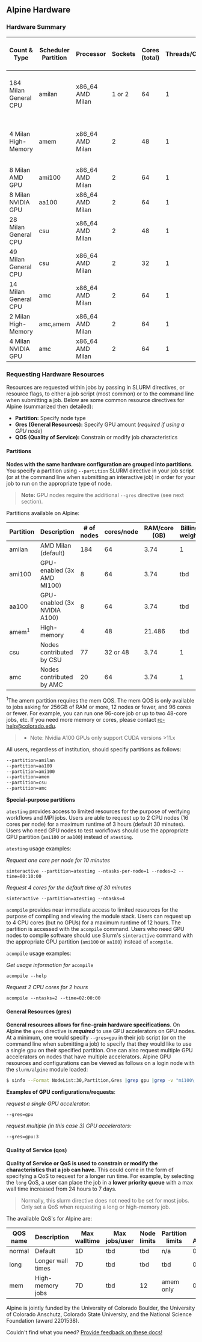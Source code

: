 ## Alpine Hardware

### Hardware Summary

| Count & Type          | Scheduler Partition | Processor | Sockets | Cores (total) | Threads/Core | RAM/Core (GB) | L3 Cache (MB) | GPU type | GPU count | Local Disk Capacity & Type | Fabric | OS |
| --------------------- | ------------------- | --------- | ------- | ------------- | ------------ | ------------- | ------------- | -------- | --------- | -------------------------- | ------ | -- |
| 184 Milan General CPU | amilan   | x86_64 AMD Milan | 1 or 2 | 64 | 1 |  3.2 |  239 | 32 | N/A         | 0 | 416G SSD | HDR-100 InfiniBand (200Gb inter-node fabric) | RHEL 8.4|
| 4 Milan High-Memory   | amem     | x86_64 AMD Milan | 2      | 48 | 1 | 21.5 |      |    | N/A         | 0 | 416G SSD | HDR-100 InfiniBand (200Gb inter-node fabric) | RHEL 8.4 |
| 8 Milan AMD GPU       | ami100   | x86_64 AMD Milan | 2      | 64 | 1 |  3.2 |  239 | 32 | AMD MI100   | 3 | 416G SSD | 2x25 Gb Ethernet +RoCE | RHEL 8.4 |
| 8 Milan NVIDIA GPU    | aa100    | x86_64 AMD Milan | 2      | 64 | 1 |  3.2 |  239 | 32 | NVIDIA A100 | 3 | 416G SSD | 2x25 Gb Ethernet +RoCE | RHEL 8.4 |
| 28 Milan General CPU  | csu      | x86_64 AMD Milan | 2      | 48 | 1 |  3.2 |  239 | 32 | N/A         | 3 | 416G SSD | 2x25 Gb Ethernet +RoCE | RHEL 8.4 |
| 49 Milan General CPU  | csu      | x86_64 AMD Milan | 2      | 32 | 1 |  3.2 |  239 | 32 | N/A         | 3 | 416G SSD | 2x25 Gb Ethernet +RoCE | RHEL 8.4 |
| 14 Milan General CPU  | amc      | x86_64 AMD Milan | 2      | 64 | 1 |  3.2 |  239 | 32 | NVIDIA A100 | 3 | 416G SSD | 2x25 Gb Ethernet +RoCE | RHEL 8.4 |
| 2 Milan High-Memory   | amc,amem | x86_64 AMD Milan | 2      | 64 | 1 | 21.5 |  239 | 32 | N/A         | 3 | 416G SSD | 2x25 Gb Ethernet +RoCE | RHEL 8.4 |
| 4 Milan NVIDIA GPU    | amc      | x86_64 AMD Milan | 2      | 64 | 1 |  3.2 |  239 | 32 | N/A         | 3 | 416G SSD | 2x25 Gb Ethernet +RoCE | RHEL 8.4 |

### Requesting Hardware Resources
Resources are requested within jobs by passing in SLURM directives, or resource flags, to either a job script (most common) or to the command line when submitting a job. Below are some common resource directives for Alpine (summarized then detailed):
* **Partition:** Specify node type
* **Gres (General Resources):** Specify GPU amount (*required if using a GPU node*)
* **QOS (Quality of Service):** Constrain or modify job characteristics


#### Partitions

**Nodes with the same hardware configuration are grouped into partitions**. You specify a partition using `--partition` SLURM directive in your job script (or at the command line when submitting an interactive job) in order for your job to run on the appropriate type of node. 

> **Note:** GPU nodes require the additional `--gres` directive (see next section).

Partitions available on Alpine:


| Partition | Description                  | # of nodes | cores/node | RAM/core (GB) | Billing weight | Default/Max Walltime     |
| --------- | ---------------------------- | ---------- | ---------- | ------------- | -------------- | ------------------------ |
| amilan    | AMD Milan (default)          | 184        | 64         |   3.74        | 1              | 24H, 24H                 |
| ami100    | GPU-enabled (3x AMD MI100)   | 8          | 64         |   3.74        | tbd            | 24H, 24H                 |
| aa100     | GPU-enabled (3x NVIDIA A100) | 8          | 64         |   3.74        | tbd            | 24H, 24H                 |
| amem<sup>1</sup> | High-memory           | 4          | 48         | 21.486        | tbd            |  4H,  7D                 |
| csu       | Nodes contributed by CSU     | 77         | 32 or 48   |   3.74        | 1              | 24H, 24H                 |
| amc       | Nodes contributed by AMC     | 20         | 64         |   3.74        | 1              | 24H, 24H                 |

<sup>1</sup>The amem partition requires the mem QOS. The mem QOS is only available to jobs asking for 256GB of RAM or more, 12 nodes or fewer, and 96 cores or fewer. For example, you can run one 96-core job or up to two 48-core jobs, etc. If you need more memory or cores, please contact rc-help@colorado.edu.

> * Note: Nvidia A100 GPUs only support CUDA versions >11.x

All users, regardless of institution, should specify partitions as follows:
```bash
--partition=amilan
--partition=aa100
--partition=ami100
--partition=amem
--partition=csu
--partition=amc
```

**Special-purpose partitions**

`atesting` provides access to limited resources for the purpose of verifying workflows and MPI jobs. Users are able to request up to 2 CPU nodes (16 cores per node) for a maximum runtime of 3 hours (default 30 minutes). Users who need GPU nodes to test workflows should use the appropriate GPU partition (`ami100` or `aa100`) instead of `atesting`.

`atesting` usage examples:

_Request one core per node for 10 minutes_
```
sinteractive --partition=atesting --ntasks-per-node=1 --nodes=2 --time=00:10:00
```
_Request 4 cores for the default time of 30 minutes_
```
sinteractive --partition=atesting --ntasks=4  
```

`acompile` provides near immediate access to limited resources for the purpose of compiling and viewing the module stack. Users can request up to 4 CPU cores (but no GPUs) for a maximum runtime of 12 hours. The partition is accessed with the `acompile` command. Users who need GPU nodes to compile software should use Slurm's `sinteractive` command with the appropriate GPU partition (`ami100` or `aa100`) instead of `acompile`.

`acompile` usage examples:

_Get usage information for_ `acompile`
```
acompile --help
```
_Request 2 CPU cores for 2 hours_
```
acompile --ntasks=2 --time=02:00:00
```


#### General Resources (gres)

**General resources allows for fine-grain hardware specifications**. On Alpine the `gres` directive is _**required**_ to use GPU accelerators on GPU nodes. At a minimum, one would specify `--gres=gpu` in their job script (or on the command line when submitting a job) to specify that they would like to use a single gpu on their specified partition. One can also request multiple GPU accelerators on nodes that have multiple accelerators. Alpine GPU resources and configurations can be viewed as follows on a login node with the `slurm/alpine` module loaded:

```bash
$ sinfo --Format NodeList:30,Partition,Gres |grep gpu |grep -v "mi100\|a100"
```

__Examples of GPU configurations/requests__:

_request a single GPU accelerator:_
```
--gres=gpu
```
_request multiple (in this case 3) GPU accelerators:_
```
--gres=gpu:3
```

#### Quality of Service (qos)

**Quality of Service or QoS is used to constrain or modify the characteristics that a job can have.** This could come in the form of specifying a QoS to request for a longer run time. For example, by selecting the `long` QoS, a user can place the job in a **lower priority queue** with a max wall time increased from 24 hours to 7 days.

> Normally, this slurm directive does not need to be set for most jobs. Only set a QoS when requesting a long or high-memory job.

The available QoS's for Alpine are:

| QOS name    | Description                | Max walltime    | Max jobs/user | Node limits        | Partition limits | Priority Adjustment  |
| ----------- | -------------------------- | --------------- | ------------- | ------------------ | ---------------- | ---------------------|
| normal      | Default                    | 1D              | tbd           | tbd | n/a       | 0 |
| long        | Longer wall times          | 7D              | tbd           | tbd | tbd       | 0 |
| mem         | High-memory jobs           | 7D              | tbd           | 12  | amem only | 0 |

Alpine is jointly funded by the University of Colorado Boulder, the University of Colorado Anschutz, Colorado State University, and the National Science Foundation (award 2201538).

Couldn't find what you need? [Provide feedback on these docs!](https://forms.gle/bSQEeFrdvyeQWPtW9)

